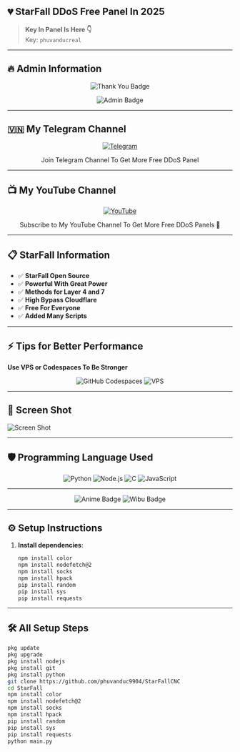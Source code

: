 ## 💔 StarFall DDoS Free Panel In 2025
> **Key In Panel Is Here 👇**  
> Key: `phuvanducreal`

---

## 🔥 **Admin Information**

<p align="center">
    <img src="https://img.shields.io/badge/StarFall 💔-purple?style=for-the-badge&logo=thank-you&logoColor=white" alt="Thank You Badge">
</p>

<p align="center">
    <img src="https://img.shields.io/badge/Founder-PhuVanDuc-blue?style=for-the-badge&logo=github&logoColor=white" alt="Admin Badge">
</p>

---

## 🇻🇳 **My Telegram Channel**
<p align="center">
  <a href="https://t.me/+UTE4B-tDP945ZDU1">
    <img src="https://img.shields.io/badge/Telegram-Join%20Now-blue?logo=telegram&logoColor=white&style=for-the-badge" alt="Telegram">
  </a>
  <p align="center"> 
  Join Telegram Channel To Get More Free DDoS Panel
</p>

---

## 📺 **My YouTube Channel**  
<p align="center"> 
  <a href="https://www.youtube.com/@phuvanducreal">
    <img src="https://img.shields.io/badge/YouTube-PhuVanDucReal-red?logo=youtube&logoColor=white&style=for-the-badge" alt="YouTube">
  </a>
  <p align="center">  
  Subscribe to My YouTube Channel To Get More Free DDoS Panels 💠
</p>

---

## 📋 **StarFall Information**
- ✅ **StarFall Open Source**
- ✅ **Powerful With Great Power**
- ✅ **Methods for Layer 4 and 7**
- ✅ **High Bypass Cloudflare**
- ✅ **Free For Everyone**
- ✅ **Added Many Scripts**

---

## ⚡ **Tips for Better Performance**  
**Use VPS or Codespaces To Be Stronger**

<p align="center">
    <img src="https://img.shields.io/badge/GitHub%20Codespaces-Enabled-blue?logo=github&logoColor=white&style=for-the-badge" alt="GitHub Codespaces">
    <img src="https://img.shields.io/badge/VPS-Recommended-red?style=for-the-badge" alt="VPS">
</p>

---

## 📸 **Screen Shot**
![Screen Shot](IMG_20250114_152734_869.jpg)

---

## 🛡️ **Programming Language Used**

<p align="center">
    <img src="https://img.shields.io/badge/python-3.12-blue?logo=python&logoColor=white&style=for-the-badge" alt="Python">
    <img src="https://img.shields.io/badge/node.js-16.x-green?logo=nodedotjs&logoColor=white&style=for-the-badge" alt="Node.js">
    <img src="https://img.shields.io/badge/C-99-blue?logo=c&logoColor=white&style=for-the-badge" alt="C">
    <img src="https://img.shields.io/badge/JavaScript-ES6-yellow?logo=javascript&logoColor=white&style=for-the-badge" alt="JavaScript">
</p>

---

<p align="center">
  <img src="https://img.shields.io/badge/Anime-Fans%20United-yellow?logo=anime&logoColor=white&style=for-the-badge" alt="Anime Badge">
  <img src="https://img.shields.io/badge/Wibu-Confirmed-blue?logo=anime&logoColor=white&style=for-the-badge" alt="Wibu Badge">
</p>

---

## ⚙️ **Setup Instructions**

1. **Install dependencies**:
    ```sh
    npm install color
    npm install nodefetch@2
    npm install socks
    npm install hpack
    pip install random
    pip install sys
    pip install requests
    ```

---

## 🛠 **All Setup Steps**

```sh
pkg update
pkg upgrade 
pkg install nodejs
pkg install git
pkg install python
git clone https://github.com/phuvanduc9904/StarFallCNC
cd StarFall
npm install color
npm install nodefetch@2
npm install socks
npm install hpack
pip install random
pip install sys
pip install requests
python main.py
